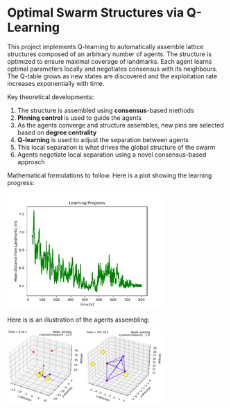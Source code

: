 # Optimal Swarm Structures via Q-Learning

This project implements Q-learning to automatically assemble lattice structures composed of an arbitrary number of agents.
The structure is optimized to ensure maximal coverage of landmarks. 
Each agent learns optimal parameters locally and negotiates consensus with its neighbours.
The Q-table grows as new states are discovered and the exploitation rate increases exponentially with time.

Key theoretical developments:

1. The structure is assembled using **consensus**-based methods
2. **Pinning control** is used to guide the agents
3. As the agents converge and structure assembles, new pins are selected based on **degree centrality**
4. **Q-learning** is used to adjust the separation between agents
5. This local separation is what drives the global structure of the swarm
6. Agents negotiate local separation using a novel consensus-based approach

Mathematical formulations to follow. Here is a plot showing the learning progress:

<p float="center">
    <img src="./Figs_visible/learning_progress_exp5.png" width="71%">
</p>

Here is is an illustration of the agents assembling:

<p float="center">
    <img src="./Figs_visible/assemble5_1.png" width="35%">
    <img src="./Figs_visible/assemble5_2.png" width="35%">
</p>






 

